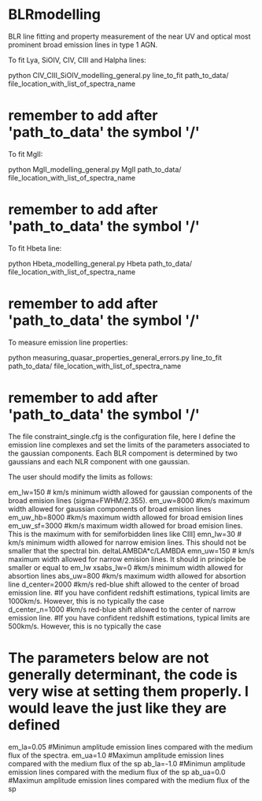 # BLRmodelling
BLR line fitting and property measurement of the near UV and optical most prominent  broad emission lines in type 1 AGN. 

To fit Lya, SiOIV, CIV, CIII and Halpha lines: 


python CIV_CIII_SiOIV_modelling_general.py line_to_fit path_to_data/ file_location_with_list_of_spectra_name 
# remember to add after 'path_to_data'  the symbol '/'



To fit MgII:

python MgII_modelling_general.py MgII path_to_data/ file_location_with_list_of_spectra_name 
# remember to add after 'path_to_data'  the symbol '/'

To fit Hbeta line:

python Hbeta_modelling_general.py Hbeta path_to_data/ file_location_with_list_of_spectra_name 
# remember to add after 'path_to_data'  the symbol '/'


To measure emission line properties:

python measuring_quasar_properties_general_errors.py line_to_fit path_to_data/ file_location_with_list_of_spectra_name
# remember to add after 'path_to_data'  the symbol '/'



The file constraint_single.cfg is the configuration file, here I define the  emission line complexes and set the limits of the 
parameters associated to the gaussian 
components. Each BLR compoment is determined by two gaussians and each NLR component with one gaussian.

The user should modify the limits as follows:


em_lw=150           # km/s minimum width allowed for gaussian components of the broad emision lines (sigma=FWHM/2.355). 
em_uw=8000          #km/s  maximum width allowed for  gaussian components of broad emision lines
em_uw_hb=8000       #km/s  maximum width allowed for broad emision lines
em_uw_sf=3000       #km/s  maximum width allowed for broad emision lines. This is the maximum with for semiforbidden lines like CIII] 
emn_lw=30           # km/s minimum width allowed for narrow emision lines. This should not be smaller that the spectral bin. deltaLAMBDA*c/LAMBDA 
emn_uw=150          # km/s maximum width allowed for narrow emision lines. It should in principle be smaller or equal to em_lw
xsabs_lw=0          #km/s  minimum width allowed for absortion lines
abs_uw=800          #km/s  maximum width allowed for absortion line
d_center=2000       #km/s red-blue shift allowed to the center of  broad emission line. 
		    #If you have confident redshift estimations, typical limits are 1000km/s. However, this is no typically the case  
d_center_n=1000     #km/s red-blue shift allowed to the center of narrow emission line. 
                    #If you have confident redshift estimations, typical limits are 500km/s. However, this is no typically the case  


# The parameters below are not generally determinant, the code is very wise at setting them properly. I would leave the just like they are defined

em_la=0.05          #Minimun amplitude emission lines compared with the medium flux of the spectra.
em_ua=1.0           #Maximun amplitude emission lines compared with the medium flux of the sp
ab_la=-1.0          #Minimun amplitude emission lines compared with the medium flux of the sp
ab_ua=0.0           #Maximun amplitude emission lines compared with the medium flux of the sp